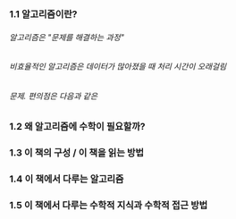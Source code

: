 ### 1.1 알고리즘이란?
###### 알고리즘은 "문제를 해결하는 과정"
###### 비효율적인 알고리즘은 데이터가 많아졌을 때 처리 시간이 오래걸림
###### 문제. 편의점은 다음과 같은 
### 1.2 왜 알고리즘에 수학이 필요할까?

### 1.3 이 책의 구성 / 이 책을 읽는 방법

### 1.4 이 책에서 다루는 알고리즘

### 1.5 이 책에서 다루는 수학적 지식과 수학적 접근 방법
